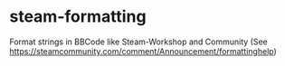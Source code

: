 # steam-formatting
Format strings in BBCode like Steam-Workshop and Community (See https://steamcommunity.com/comment/Announcement/formattinghelp)
